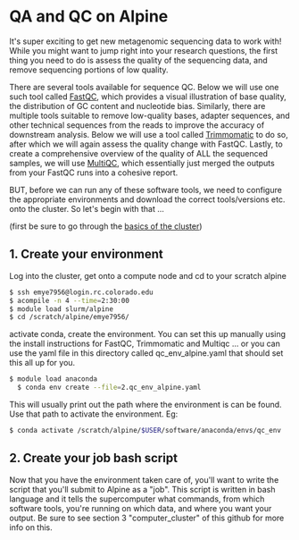 
# QA and QC on Alpine

It's super exciting to get new metagenomic sequencing data to work with!
While you might want to jump right into your research questions, the
first thing you need to do is assess the quality of the sequencing data,
and remove sequencing portions of low quality.

There are several tools available for sequence QC. Below we will use one
such tool called
[FastQC](https://www.bioinformatics.babraham.ac.uk/projects/fastqc/),
which provides a visual illustration of base quality, the distribution
of GC content and nucleotide bias. Similarly, there are multiple tools
suitable to remove low-quality bases, adapter sequences, and other
technical sequences from the reads to improve the accuracy of downstream
analysis. Below we will use a tool called
[Trimmomatic](http://www.usadellab.org/cms/index.php?page=trimmomatic)
to do so, after which we will again assess the quality change with
FastQC. Lastly, to create a comprehensive overview of the quality of ALL
the sequenced samples, we will use [MultiQC,](https://multiqc.info)
which essentially just merged the outputs from your FastQC runs into a
cohesive report.

BUT, before we can run any of these software tools, we need to configure
the appropriate environments and download the correct tools/versions
etc. onto the cluster. So let's begin with that ...

(first be sure to go through the [basics of the
cluster](https://github.com/UC-Boulder/metagenomics_data_processing/blob/main/3.computer_cluster/1.start_here_for_alpine.md))

## 1. Create your environment 

Log into the cluster, get onto a compute node and cd to your scratch
alpine

``` bash
$ ssh emye7956@login.rc.colorado.edu
$ acompile -n 4 --time=2:30:00
$ module load slurm/alpine
$ cd /scratch/alpine/emye7956/
```

activate conda, create the environment. You can set this up manually
using the install instructions for FastQC, Trimmomatic and Multiqc ...
or you can use the yaml file in this directory called qc_env_alpine.yaml
that should set this all up for you.

``` bash
$ module load anaconda
  $ conda env create --file=2.qc_env_alpine.yaml
```

This will usually print out the path where the environment is can be
found. Use that path to activate the environment. Eg:

``` bash
$ conda activate /scratch/alpine/$USER/software/anaconda/envs/qc_env
```

## 2. Create your job bash script

Now that you have the environment taken care of, you'll want to write the script that you'll submit to Alpine as a "job". This script is written in bash language and it tells the supercomputer what commands, from which software tools, you're running on which data, and where you want your output. Be sure to see section 3 "computer_cluster" of this github for more info on this. 
